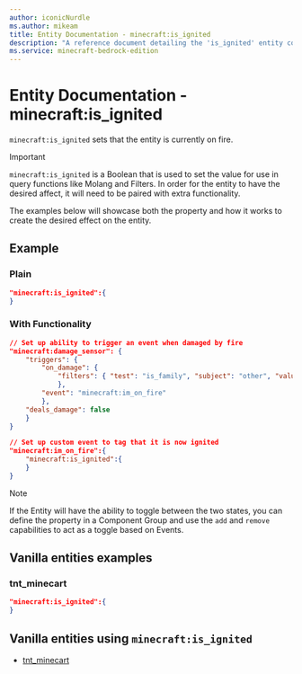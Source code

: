 ```yaml
---
author: iconicNurdle
ms.author: mikeam
title: Entity Documentation - minecraft:is_ignited
description: "A reference document detailing the 'is_ignited' entity component"
ms.service: minecraft-bedrock-edition
---
```


# Entity Documentation -  minecraft:is_ignited

`minecraft:is_ignited` sets that the entity is currently on fire.

> [!IMPORTANT]
> `minecraft:is_ignited` is a Boolean that is used to set the value for use in query functions like Molang and Filters. In order for the entity to have the desired affect, it will need to be paired with extra functionality.
>
> The examples below will showcase both the property and how it works to create the desired effect on the entity.

## Example

### Plain

```json
"minecraft:is_ignited":{
}
```

### With Functionality

```json
// Set up ability to trigger an event when damaged by fire
"minecraft:damage_sensor": {
    "triggers": {
        "on_damage": {
            "filters": { "test": "is_family", "subject": "other", "value": "fire"
            },
        "event": "minecraft:im_on_fire"
        },
    "deals_damage": false
    }
}

// Set up custom event to tag that it is now ignited
"minecraft:im_on_fire":{
    "minecraft:is_ignited":{
    }
}
```

> [!NOTE]
> If the Entity will have the ability to toggle between the two states, you can define the property in a Component Group and use the `add` and `remove` capabilities to act as a toggle based on Events.

## Vanilla entities examples

### tnt_minecart

```json
"minecraft:is_ignited":{
}
```

## Vanilla entities using `minecraft:is_ignited`

- [tnt_minecart](../../../../Source/VanillaBehaviorPack_Snippets/entities/tnt_minecart.md)

